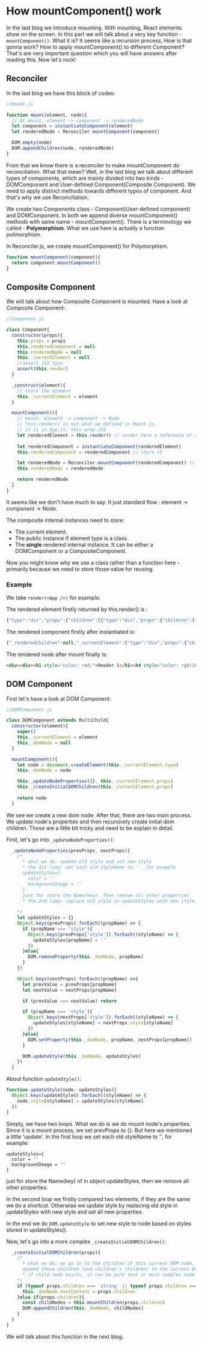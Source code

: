 # How mountComponent() work

In the last blog we introduce mounting. With mounting, React elements show on the screen. In this part we will talk about a very key function - `mountComponent()`. What it is? It seems like a recursion process, How is that gonna work? How to apply mountComponent() to different Component? That's are very important question which you will have answers after reading this. Now let's rock!

## Reconciler

In the last blog we have this block of codes:

```js
//Mount.js

function mount(element, node){
  // At mount, element -> component -> renderedNode
  let component = instantiateComponent(element)
  let renderedNode = Reconciler.mountComponent(component)

  DOM.empty(node)
  DOM.appendChildren(node, renderedNode)
}
```

From that we know there is a reconciler to make mountComponent do reconciliation. What that mean? Well, in the last blog we talk about different types of components, which are mainly divided into two kinds - DOMComponent and User-defined Component(Composite Component). We need to apply distinct methods towards different types of component. And that's why we use Reconciliation.

We create two Components class - Component(User-defined component) and DOMComponent. In both we append diverse mountComponent() methods with same name - mountComponent(). There is a terminology we called - **Polymorphism**. What we use here is actually a function polimorphism.

In Reconciler.js, we create mountComponent() for Polymorphism.

```js
function mountComponent(component){
  return component.mountComponent()
}
```

## Composite Component

We will talk about how Composite Component is mounted. Have a look at Composite Component:

```js
//Component.js

class Component{
  constructor(props){
    this.props = props
    this.renderedComponent = null
    this.renderedNode = null
    this._currentElement = null
    //assert JSX typo
    assert(this.render)
  }

  _construct(element){
    // store the element
    this._currentElement = element
  }

  mountComponent(){
    // mount: element -> component -> Node
    // this.render() is not what we defined in Mount.js,
    // it is in App.js, this wrap JSX
    let renderedElement = this.render() // render here a reference of render() in App.js
    
    let renderedComponent = instantiateComponent(renderedElement)
    this.renderedComponent = renderedComponent // store it

    let renderedNode = Reconciler.mountComponent(renderedComponent) // Recursion
    this.renderedNode = renderedNode

    return renderedNode
  }
}
```
It seems like we don't have much to say. It just standard flow : element -> component -> Node. 

The composite internal instances need to store:

* The current element.
* The public instance if element type is a class.
* The **single** rendered internal instance. It can be either a DOMComponent or a CompositeComponent.

Now you might know why we use a class rather than a function here - primarily because we need to store those value for reusing.


### Example

We take `render(<App />)` for example. 

The rendered element firstly returned by this.render() is :

```js
{"type":"div","props":{"children":[{"type":"div","props":{"children":[{"type":"h1","props":{"style":{"color":"red"},"children":"Header 1"}},{"props":{}},{"type":"h2","props":{"style":{"color":"blue"},"children":"Header 2"}}]}},{"type":"h3","props":{"children":"Header 3"}}]}}
```

The rendered component firstly after instantiated is:

```js
{"_renderedChildren":null,"_currentElement":{"type":"div","props":{"children":[{"type":"div","props":{"children":[{"type":"h1","props":{"style":{"color":"red"},"children":"Header 1"}},{"props":{}},{"type":"h2","props":{"style":{"color":"blue"},"children":"Header 2"}}]}},{"type":"h3","props":{"children":"Header 3"}}]}},"_domNode":null}
```

The rendered node after mount finally is:

```html
<div><div><h1 style="color: red;">Header 1</h1><h4 style="color: rgb(161, 0, 210);">SmallHeader</h4><h2 style="color: blue;">Header 2</h2></div><h3>Header 3</h3></div>
```

## DOM Component

First let's have a look at DOM Component:

```js
//DOMComponent.js

class DOMComponent extends MultiChild{
  constructor(element){
    super()
    this._currentElement = element
    this._domNode = null
  }

  mountComponent(){
    let node = document.createElement(this._currentElement.type)
    this._domNode = node

    this._updateNodeProperties({}, this._currentElement.props)
    this._createInitialDOMChildren(this._currentElement.props)
    
    return node
  }
```

We see we create a new dom node. After that, there are two main process. We update node's properties and then recursively create initial dom children. Those are a little bit tricky and need to be explain in detail.

First, let's go into `_updateNodeProperties()`:

```js
  _updateNodeProperties(prevProps, nextProps){
    /* 
      * what we do: update old style and set new style
      * the 1st loop: set each old styleName to '', for example
      updateStyles={
        color = ''
        backgroundImage = ''
      }
      just for store the Name(key). Then remove all other properties 
      * the 2nd loop: replace old style in updateStyles with new style and set new property
      
    */
    let updateStyles = {}
    Object.keys(prevProps).forEach((propName) => {
      if (propName === 'style'){
        Object.keys(prevProps['style']).forEach((styleName) => {
          updateStyles[propName] = ''
        })
      }else{
        DOM.removeProperty(this._domNode, propName)
      }
    })

    Object.keys(nextProps).forEach((propName) =>{
      let prevValue = prevProps[propName]
      let nextValue = nextProps[propName]

      if (prevValue === nextValue) return

      if (propName === 'style'){
        Object.keys(nextProps['style']).forEach((styleName) => {
          updateStyles[styleName] = nextProps.style[styleName]
        })
      }else{
        DOM.setProperty(this._domNode, propName, nextProps[propName])
      }

      DOM.updateStyle(this._domNode, updateStyles)
    })
  }
```
About function `updateStyle()`:
```js
function updateStyle(node, updateStyles){
  Object.keys(updateStyles).forEach((styleName) => {
    node.style[styleName] = updateStyles[styleName]
  })
}
```
Simply, we have two loops. What we do is we do mount node's properties. Since it is a mount process, we set prevProps to {}. But here we mentioned a little 'update'. In the first loop we set each old styleName to '', for example:
```
updateStyles={
  color = ''
  backgroundImage = ''
}
```
just for store the Name(key) of in object updateStyles, then we remove all other properties.

In the second loop we firstly compared two elements, if they are the same we do a shortcut.
Otherwise we update style by replacing old style in updateStyles with new style and set all new properties.

In the end we do `DOM.updateStyle` to set new style to node based on styles stored in updateStyles().

Now, let's go into a more complex `_createInitialDOMChildren()`:

```js
  _createInitialDOMChildren(props){
    /*
      * what we do: we go in to the children of this current DOM node, recursively mount and 
      append those children (and children's children) to the current DOM node.
      * if child node exsits, it can be pure text or more complex node
    */
    if (typeof props.children === 'string' || typeof props.children === 'number'){
      this._domNode.textContent = props.children
    }else if(props.children){
      const childNodes = this.mountChildren(props.children)
      DOM.appendChildren(this._domNode, childNodes)
    }
  } 
}
```

We will talk about this function in the next blog.











